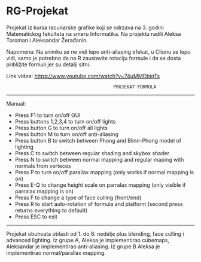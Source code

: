 # RG-Projekat
Projekat iz kursa racunarske grafike koji se odrzava na 3. godini Matematickog fakulteta na smeru Informatika.
Na projektu radili Aleksa Toroman i Aleksandar Žerađanin.

Napomena: Na snimku se ne vidi lepo anti-aliasing efekat, u Clionu se lepo vidi, samo je potrebno da na R zaustavite 
rotaciju formule i da se dosta približite formuli jer su detalji sitni.

Link videa: https://www.youtube.com/watch?v=74uMMDbiqTs

                                            PROJEKAT FORMULA
------------------------------------------------------------------------------------------------------------------------

Manual:

- Press F1 to turn on/off GUI
- Press buttons 1,2,3,4 to turn on/off lights
- Press button G to turn on/off all lights
- Press button M to turn on/off anti-aliasing
- Press button B to switch between Phong and Blinn-Phong model of lighting
- Press C to switch between regular shading and skybox shader
- Press N to switch between normal mapping and regular maping with normals from verteces
- Press P to turn on/off parallax mapping (only works if normal mapping is on)
- Press E-Q to change height scale on parralax mapping (only visible if parralax mapping is on)
- Press F to change a type of face culling (front/end)
- Press R to start auto-rotation of formula and platform (second press returns everything to default)
- Press ESC to exit

------------------------------------------------------------------------------------------------------------------------

Projekat obuhvata oblasti od 1. do 8. nedelje plus blending, face culling i advanced lighting.
Iz grupe A, Aleksa je implementirao cubemaps, Aleksandar je implementirao anti-aliasing. Iz grupe B Aleksa je implementirao normal/parallax mapping.
